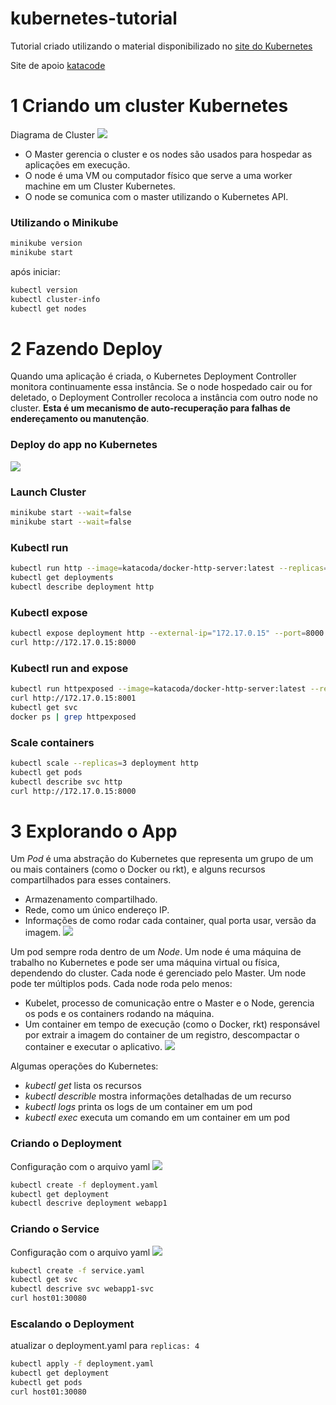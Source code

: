 # kubernetes-tutorial
Tutorial criado utilizando o material disponibilizado no [site do Kubernetes](https://kubernetes.io/docs/tutorials/kubernetes-basics/)

Site de apoio [katacode](https://www.katacoda.com/courses/kubernetes)

# 1 Criando um cluster Kubernetes 

Diagrama de Cluster
![](https://d33wubrfki0l68.cloudfront.net/99d9808dcbf2880a996ed50d308a186b5900cec9/40b94/docs/tutorials/kubernetes-basics/public/images/module_01_cluster.svg)

- O Master gerencia o cluster e os nodes são usados para hospedar as aplicações em execução.
- O node é uma VM ou computador físico que serve a uma worker machine em um Cluster Kubernetes.
- O node se comunica com o master utilizando o Kubernetes API.

### Utilizando o Minikube
```bash
minikube version
minikube start
```

após iniciar:
```bash
kubectl version
kubectl cluster-info
kubectl get nodes
```

# 2 Fazendo Deploy

Quando uma aplicação é criada, o Kubernetes Deployment Controller monitora continuamente essa instância. Se o node hospedado cair ou for deletado, o Deployment Controller recoloca a instância com outro node no cluster. **Esta é um mecanismo de auto-recuperação para falhas de endereçamento ou manutenção**.

### Deploy do app no Kubernetes

![](https://d33wubrfki0l68.cloudfront.net/152c845f25df8e69dd24dd7b0836a289747e258a/4a1d2/docs/tutorials/kubernetes-basics/public/images/module_02_first_app.svg)

### Launch Cluster
```bash
minikube start --wait=false
minikube start --wait=false
```
### Kubectl run
```bash
kubectl run http --image=katacoda/docker-http-server:latest --replicas=1
kubectl get deployments
kubectl describe deployment http
```

### Kubectl expose
```bash
kubectl expose deployment http --external-ip="172.17.0.15" --port=8000 --target-port=80
curl http://172.17.0.15:8000
```

### Kubectl run and expose
```bash
kubectl run httpexposed --image=katacoda/docker-http-server:latest --replicas=1 --port=80 --hostport=8001
curl http://172.17.0.15:8001
kubectl get svc
docker ps | grep httpexposed
```

### Scale containers
```bash
kubectl scale --replicas=3 deployment http
kubectl get pods
kubectl describe svc http
curl http://172.17.0.15:8000
```

# 3 Explorando o App

Um *Pod* é uma abstração do Kubernetes que representa um grupo de um ou mais containers (como o Docker ou rkt), e alguns recursos compartilhados para esses containers.
- Armazenamento compartilhado.
- Rede, como um único endereço IP.
- Informações de como rodar cada container, qual porta usar, versão da imagem.
![](https://d33wubrfki0l68.cloudfront.net/fe03f68d8ede9815184852ca2a4fd30325e5d15a/98064/docs/tutorials/kubernetes-basics/public/images/module_03_pods.svg)

Um pod sempre roda dentro de um *Node*. Um node é uma máquina de trabalho no Kubernetes e pode ser uma máquina virtual ou física, dependendo do cluster. Cada node é gerenciado pelo Master. Um node pode ter múltiplos pods.
Cada node roda pelo menos:
- Kubelet, processo de comunicação entre o Master e o Node, gerencia os pods e os containers rodando na máquina.
- Um container em tempo de execução (como o Docker, rkt) responsável por extrair a imagem do container de um registro, descompactar o container e executar o aplicativo.
![](https://d33wubrfki0l68.cloudfront.net/5cb72d407cbe2755e581b6de757e0d81760d5b86/a9df9/docs/tutorials/kubernetes-basics/public/images/module_03_nodes.svg)

Algumas operações do Kubernetes:
- *kubectl get* lista os recursos
- *kubectl describle* mostra informações detalhadas de um recurso
- *kubectl logs* printa os logs de um container em um pod
- *kubectl exec* executa um comando em um container em um pod


### Criando o Deployment

Configuração com o arquivo yaml
![](deployment.yaml)

```bash
kubectl create -f deployment.yaml
kubectl get deployment
kubectl descrive deployment webapp1
```
### Criando o Service

Configuração com o arquivo yaml
![](service.yaml)

```bash
kubectl create -f service.yaml
kubectl get svc
kubectl descrive svc webapp1-svc
curl host01:30080
```

### Escalando o Deployment

atualizar o deployment.yaml para `replicas: 4`

```bash
kubectl apply -f deployment.yaml
kubectl get deployment
kubectl get pods
curl host01:30080
```
